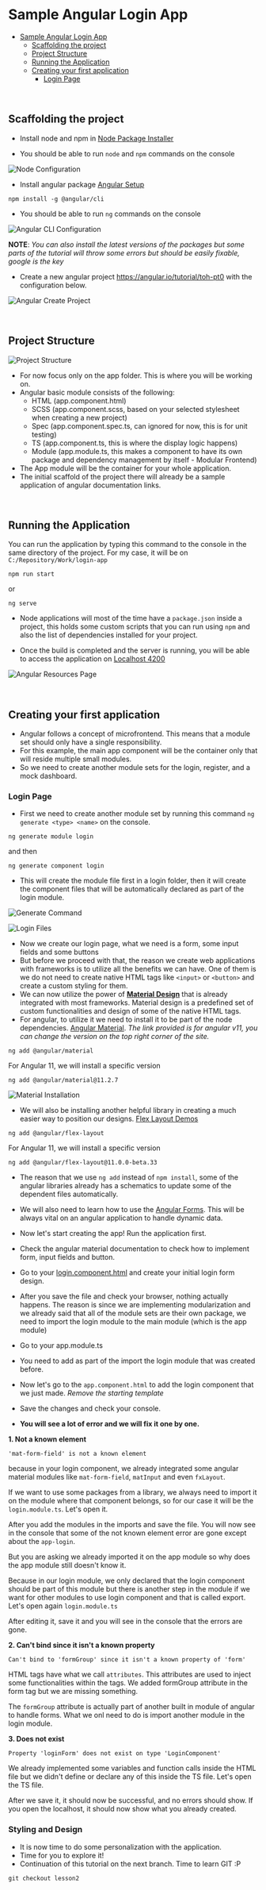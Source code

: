 # Sample Angular Login App

- [Sample Angular Login App](#sample-angular-login-app)
  * [Scaffolding the project](#scaffolding-the-project)
  * [Project Structure](#project-structure)
  * [Running the Application](#running-the-application)
  * [Creating your first application](#creating-your-first-application)
    + [Login Page](#login-page)

<br>

## Scaffolding the project

- Install node and npm in [Node Package Installer](https://nodejs.org/download/release/v14.18.0/)

- You should be able to run `node` and `npm` commands on the console

![Node Configuration](./readme_files/node_version.png)

- Install angular package [Angular Setup](https://angular.io/guide/setup-local)

```
npm install -g @angular/cli
```

- You should be able to run `ng` commands on the console

![Angular CLI Configuration](./readme_files/cli%20config.png)

**NOTE**: *You can also install the latest versions of the packages but some parts of the tutorial will throw some errors but should be easily fixable, google is the key*

- Create a new angular project https://angular.io/tutorial/toh-pt0 with the configuration below.

![Angular Create Project](./readme_files/create%20project.png)

<br>

## Project Structure

![Project Structure](./readme_files/project_structure.png)

- For now focus only on the app folder. This is where you will be working on.
- Angular basic module consists of the following:
    - HTML (app.component.html)
    - SCSS (app.component.scss, based on your selected stylesheet when creating a new project)
    - Spec (app.component.spec.ts, can ignored for now, this is for unit testing)
    - TS (app.component.ts, this is where the display logic happens)
    - Module (app.module.ts, this makes a component to have its own package and dependency management by itself - Modular Frontend)
- The App module will be the container for your whole application.
- The initial scaffold of the project there will already be a sample application of angular documentation links.

<br>

## Running the Application

You can run the application by typing this command to the console in the same directory of the project. For my case, it will be on `C:/Repository/Work/login-app`

```
npm run start
```

or

```
ng serve
```

- Node applications will most of the time have a `package.json` inside a project, this holds some custom scripts that you can run using `npm` and also the list of dependencies installed for your project.

- Once the build is completed and the server is running, you will be able to access the application on [Localhost 4200](http://localhost:4200/)

![Angular Resources Page](./readme_files/angular%20resources.png)

<br>

## Creating your first application

- Angular follows a concept of microfrontend. This means that a module set should only have a single responsibility.
- For this example, the main app component will be the container only that will reside multiple small modules.
- So we need to create another module sets for the login, register, and a mock dashboard.

### Login Page

- First we need to create another module set by running this command `ng generate <type> <name>` on the console.

```
ng generate module login
```

and then

```
ng generate component login
```

- This will create the module file first in a login folder, then it will create the component files that will be automatically declared as part of the login module.

![Generate Command](./readme_files/ng_generate_first.png)

![Login Files](./readme_files/ng_generate_first_files.png)

- Now we create our login page, what we need is a form, some input fields and some buttons
- But before we proceed with that, the reason we create web applications with frameworks is to utilize all the benefits we can have. One of them is we do not need to create native HTML tags like `<input>` or `<button>` and create a custom styling for them.
- We can now utilize the power of [**Material Design**](https://material.io/) that is already integrated with most frameworks. Material design is a predefined set of custom functionalities and design of some of the native HTML tags.
- For angular, to utilize it we need to install it to be part of the node dependencies. [Angular Material](https://v11.material.angular.io/). *The link provided is for angular v11, you can change the version on the top right corner of the site.*

```
ng add @angular/material
```

For Angular 11, we will install a specific version
```
ng add @angular/material@11.2.7
```

![Material Installation](./readme_files/material%20install.png)

- We will also be installing another helpful library in creating a much easier way to position our designs. [Flex Layout Demos](https://tburleson-layouts-demos.firebaseapp.com/#/docs)

```
ng add @angular/flex-layout
```

For Angular 11, we will install a specific version
```
ng add @angular/flex-layout@11.0.0-beta.33
```

- The reason that we use `ng add` instead of `npm install`, some of the angular libraries already has a schematics to update some of the dependent files automatically.
- We will also need to learn how to use the [Angular Forms](https://angular.io/guide/forms-overview). This will be always vital on an angular application to handle dynamic data.

- Now let's start creating the app! Run the application first.
- Check the angular material documentation to check how to implement form, input fields and button.
- Go to your [login.component.html](./src/app/login/login.component.html) and create your initial login form design.
- After you save the file and check your browser, nothing actually happens. The reason is since we are implementing modularization and we already said that all of the module sets are their own package, we need to import the login module to the main module (which is the app module)


- Go to your app.module.ts
- You need to add as part of the import the login module that was created before.
- Now let's go to the `app.component.html` to add the login component that we just made. *Remove the starting template*
- Save the changes and check your console.
- **You will see a lot of error and we will fix it one by one.**

**1. Not a known element**

```
'mat-form-field' is not a known element
```

because in your login component, we already integrated some angular material modules like `mat-form-field`, `matInput` and even `fxLayout`.

If we want to use some packages from a library, we always need to import it on the module where that component belongs, so for our case it will be the `login.module.ts`. Let's open it.

After you add the modules in the imports and save the file. You will now see in the console that some of the not known element error are gone except about the `app-login`.

But you are asking we already imported it on the app module so why does the app module still doesn't know it. 

Because in our login module, we only declared that the login component should be part of this module but there is another step in the module if we want for other modules to use login component and that is called export. Let's open again `login.module.ts`

After editing it, save it and you will see in the console that the errors are gone.

**2. Can't bind since it isn't a known property**

```
Can't bind to 'formGroup' since it isn't a known property of 'form'
```

HTML tags have what we call `attributes`. This attributes are used to inject some functionalities within the tags. We added formGroup attribute in the form tag but we are missing something. 

The `formGroup` attribute is actually part of another built in module of angular to handle forms. What we onl need to do is import another module in the login module.

**3. Does not exist**

```
Property 'loginForm' does not exist on type 'LoginComponent'
```

We already implemented some variables and function calls inside the HTML file but we didn't define or declare any of this inside the TS file. Let's open the TS file.

After we save it, it should now be successful, and no errors should show. If you open the localhost, it should now show what you already created.

### Styling and Design

- It is now time to do some personalization with the application.
- Time for you to explore it!
- Continuation of this tutorial on the next branch. Time to learn GIT :P

```
git checkout lesson2
```